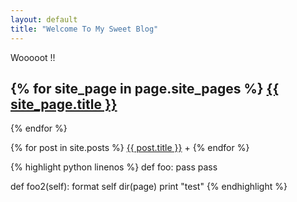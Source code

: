 ```yaml
---
layout: default
title: "Welcome To My Sweet Blog"
---
```

Wooooot !!

{% for site_page in page.site_pages %}
<a href="/coffeescript-backbone-sample{{ site.uri }}{{ site_page }}">{{ site_page.title }}</a>
-
{% endfor %}

{% for post in site.posts %}
<a href="/coffeescript-backbone-sample{{ site.uri }}{{ post.url }}">{{ post.title }}</a>
+
{% endfor %}

{% highlight python linenos %}
def foo:
	pass
	pass

def foo2(self):
	format self
	dir(page)
	print "test"
{% endhighlight %}
